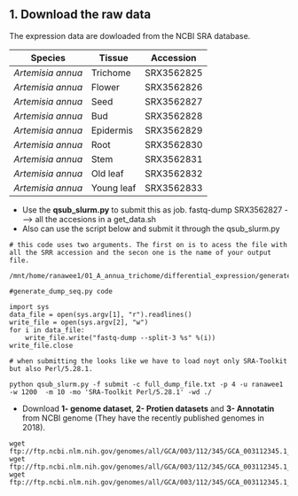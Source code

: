 
## 1. Download the raw data

The expression data are dowloaded from the NCBI SRA database.

Species | Tissue | Accession
-------- |-------|---------
*Artemisia annua*| Trichome |SRX3562825  
*Artemisia annua*| Flower |SRX3562826 
*Artemisia annua*| Seed |SRX3562827 
*Artemisia annua*| Bud |SRX3562828 
*Artemisia annua*| Epidermis |SRX3562829 
*Artemisia annua*| Root |SRX3562830
*Artemisia annua*| Stem |SRX3562831
*Artemisia annua*| Old leaf |SRX3562832
*Artemisia annua*| Young leaf |SRX3562833 

* Use the **qsub_slurm.py** to submit this as job.
	fastq-dump SRX3562827 ---> all the accesions in a get_data.sh
* Also can use the script below and submit it through the qsub_slurm.py
~~~
# this code uses two arguments. The first on is to acess the file with all the SRR accession and the secon one is the name of your output file.

/mnt/home/ranawee1/01_A_annua_trichome/differential_expression/generate_dump_seq.py

#generate_dump_seq.py code

import sys
data_file = open(sys.argv[1], "r").readlines()
write_file = open(sys.argv[2], "w")
for i in data_file:
    write_file.write("fastq-dump --split-3 %s" %(i))
write_file.close

# when submitting the looks like we have to load noyt only SRA-Toolkit but also Perl/5.28.1.

python qsub_slurm.py -f submit -c full_dump_file.txt -p 4 -u ranawee1 -w 1200  -m 10 -mo 'SRA-Toolkit Perl/5.28.1' -wd ./
~~~

* Download **1- genome dataset**,  **2- Protien datasets** and **3- Annotatin** from NCBI genome (They have the recently published genomes in 2018). 
```
wget ftp://ftp.ncbi.nlm.nih.gov/genomes/all/GCA/003/112/345/GCA_003112345.1_ASM311234v1/GCA_003112345.1_ASM311234v1_genomic.fna.gz
wget ftp://ftp.ncbi.nlm.nih.gov/genomes/all/GCA/003/112/345/GCA_003112345.1_ASM311234v1/GCA_003112345.1_ASM311234v1_protein.faa.gz
wget ftp://ftp.ncbi.nlm.nih.gov/genomes/all/GCA/003/112/345/GCA_003112345.1_ASM311234v1/GCA_003112345.1_ASM311234v1_genomic.gff.gz
```








